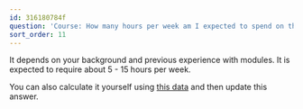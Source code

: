 ```yaml
---
id: 316180784f
question: 'Course: How many hours per week am I expected to spend on this course?'
sort_order: 11
---
```


It depends on your background and previous experience with modules. It is expected to require about 5 - 15 hours per week.

You can also calculate it yourself using [this data](https://github.com/DataTalksClub/zoomcamp-analytics/tree/main/data/de-zoomcamp-2023) and then update this answer.